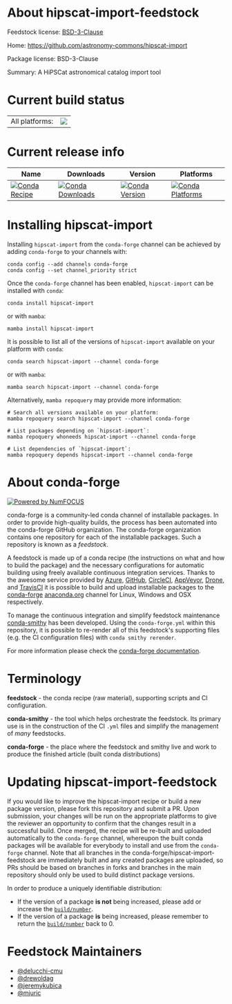 About hipscat-import-feedstock
==============================

Feedstock license: [BSD-3-Clause](https://github.com/conda-forge/hipscat-import-feedstock/blob/main/LICENSE.txt)

Home: https://github.com/astronomy-commons/hipscat-import

Package license: BSD-3-Clause

Summary: A HiPSCat astronomical catalog import tool

Current build status
====================


<table><tr><td>All platforms:</td>
    <td>
      <a href="https://dev.azure.com/conda-forge/feedstock-builds/_build/latest?definitionId=21357&branchName=main">
        <img src="https://dev.azure.com/conda-forge/feedstock-builds/_apis/build/status/hipscat-import-feedstock?branchName=main">
      </a>
    </td>
  </tr>
</table>

Current release info
====================

| Name | Downloads | Version | Platforms |
| --- | --- | --- | --- |
| [![Conda Recipe](https://img.shields.io/badge/recipe-hipscat--import-green.svg)](https://anaconda.org/conda-forge/hipscat-import) | [![Conda Downloads](https://img.shields.io/conda/dn/conda-forge/hipscat-import.svg)](https://anaconda.org/conda-forge/hipscat-import) | [![Conda Version](https://img.shields.io/conda/vn/conda-forge/hipscat-import.svg)](https://anaconda.org/conda-forge/hipscat-import) | [![Conda Platforms](https://img.shields.io/conda/pn/conda-forge/hipscat-import.svg)](https://anaconda.org/conda-forge/hipscat-import) |

Installing hipscat-import
=========================

Installing `hipscat-import` from the `conda-forge` channel can be achieved by adding `conda-forge` to your channels with:

```
conda config --add channels conda-forge
conda config --set channel_priority strict
```

Once the `conda-forge` channel has been enabled, `hipscat-import` can be installed with `conda`:

```
conda install hipscat-import
```

or with `mamba`:

```
mamba install hipscat-import
```

It is possible to list all of the versions of `hipscat-import` available on your platform with `conda`:

```
conda search hipscat-import --channel conda-forge
```

or with `mamba`:

```
mamba search hipscat-import --channel conda-forge
```

Alternatively, `mamba repoquery` may provide more information:

```
# Search all versions available on your platform:
mamba repoquery search hipscat-import --channel conda-forge

# List packages depending on `hipscat-import`:
mamba repoquery whoneeds hipscat-import --channel conda-forge

# List dependencies of `hipscat-import`:
mamba repoquery depends hipscat-import --channel conda-forge
```


About conda-forge
=================

[![Powered by
NumFOCUS](https://img.shields.io/badge/powered%20by-NumFOCUS-orange.svg?style=flat&colorA=E1523D&colorB=007D8A)](https://numfocus.org)

conda-forge is a community-led conda channel of installable packages.
In order to provide high-quality builds, the process has been automated into the
conda-forge GitHub organization. The conda-forge organization contains one repository
for each of the installable packages. Such a repository is known as a *feedstock*.

A feedstock is made up of a conda recipe (the instructions on what and how to build
the package) and the necessary configurations for automatic building using freely
available continuous integration services. Thanks to the awesome service provided by
[Azure](https://azure.microsoft.com/en-us/services/devops/), [GitHub](https://github.com/),
[CircleCI](https://circleci.com/), [AppVeyor](https://www.appveyor.com/),
[Drone](https://cloud.drone.io/welcome), and [TravisCI](https://travis-ci.com/)
it is possible to build and upload installable packages to the
[conda-forge](https://anaconda.org/conda-forge) [anaconda.org](https://anaconda.org/)
channel for Linux, Windows and OSX respectively.

To manage the continuous integration and simplify feedstock maintenance
[conda-smithy](https://github.com/conda-forge/conda-smithy) has been developed.
Using the ``conda-forge.yml`` within this repository, it is possible to re-render all of
this feedstock's supporting files (e.g. the CI configuration files) with ``conda smithy rerender``.

For more information please check the [conda-forge documentation](https://conda-forge.org/docs/).

Terminology
===========

**feedstock** - the conda recipe (raw material), supporting scripts and CI configuration.

**conda-smithy** - the tool which helps orchestrate the feedstock.
                   Its primary use is in the construction of the CI ``.yml`` files
                   and simplify the management of *many* feedstocks.

**conda-forge** - the place where the feedstock and smithy live and work to
                  produce the finished article (built conda distributions)


Updating hipscat-import-feedstock
=================================

If you would like to improve the hipscat-import recipe or build a new
package version, please fork this repository and submit a PR. Upon submission,
your changes will be run on the appropriate platforms to give the reviewer an
opportunity to confirm that the changes result in a successful build. Once
merged, the recipe will be re-built and uploaded automatically to the
`conda-forge` channel, whereupon the built conda packages will be available for
everybody to install and use from the `conda-forge` channel.
Note that all branches in the conda-forge/hipscat-import-feedstock are
immediately built and any created packages are uploaded, so PRs should be based
on branches in forks and branches in the main repository should only be used to
build distinct package versions.

In order to produce a uniquely identifiable distribution:
 * If the version of a package **is not** being increased, please add or increase
   the [``build/number``](https://docs.conda.io/projects/conda-build/en/latest/resources/define-metadata.html#build-number-and-string).
 * If the version of a package **is** being increased, please remember to return
   the [``build/number``](https://docs.conda.io/projects/conda-build/en/latest/resources/define-metadata.html#build-number-and-string)
   back to 0.

Feedstock Maintainers
=====================

* [@delucchi-cmu](https://github.com/delucchi-cmu/)
* [@drewoldag](https://github.com/drewoldag/)
* [@jeremykubica](https://github.com/jeremykubica/)
* [@mjuric](https://github.com/mjuric/)

